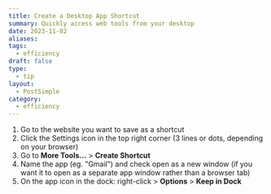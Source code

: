 ```yaml
---
title: Create a Desktop App Shortcut
summary: Quickly access web tools from your desktop
date: 2023-11-02
aliases: 
tags:
  - efficiency
draft: false
type:
  - tip
layout:
  - PostSimple
category:
  - efficiency
---
```


<Callout text="Save any web page as a desktop shortcut. Useful to quickly access browser-based apps like Gmail and Google Calendar. ">

1. Go to the website you want to save as a shortcut
2. Click the Settings icon in the top right corner (3 lines or dots, depending on your browser)
3. Go to **More Tools...** > **Create Shortcut** 
4. Name the app (eg. "Gmail") and check open as a new window (if you want it to open as a separate app window rather than a browser tab)
5. On the app icon in the dock: right-click > **Options** > **Keep in Dock**

